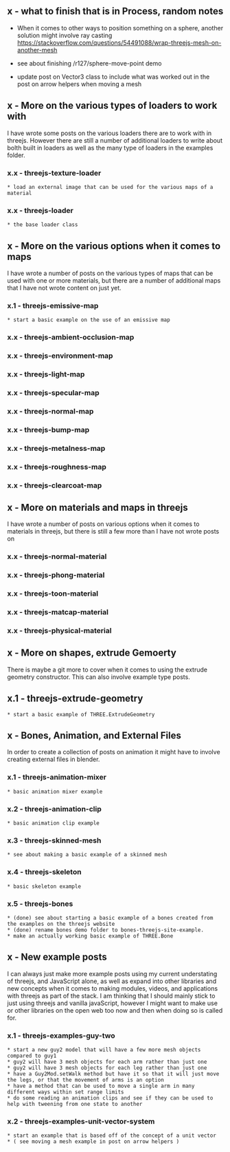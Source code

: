 ## x - what to finish that is in Process, random notes

* When it comes to other ways to position something on a sphere, another solution might involve ray casting
    https://stackoverflow.com/questions/54491088/wrap-threejs-mesh-on-another-mesh

* see about finishing /r127/sphere-move-point demo
* update post on Vector3 class to include what was worked out in the post on arrow helpers when moving a mesh


## x - More on the various types of loaders to work with

I have wrote some posts on the various loaders there are to work with in threejs. However there are still a number of additional loaders to write about bolth built in loaders as well as the many type of loaders in the examples folder.

### x.x - threejs-texture-loader
    * load an external image that can be used for the various maps of a material

### x.x - threejs-loader
    * the base loader class




## x - More on the various options when it comes to maps

I have wrote a number of posts on the various types of maps that can be used with one or more materials, but there are a number of additional maps that I have not wrote content on just yet.

### x.1 - threejs-emissive-map
    * start a basic example on the use of an emissive map

### x.x - threejs-ambient-occlusion-map

### x.x - threejs-environment-map

### x.x - threejs-light-map

### x.x - threejs-specular-map

### x.x - threejs-normal-map

### x.x - threejs-bump-map

### x.x - threejs-metalness-map

### x.x - threejs-roughness-map

### x.x - threejs-clearcoat-map



## x - More on materials and maps in threejs

I have wrote a number of posts on various options when it comes to materials in threejs, but there is still a few more than I have not wrote posts on

### x.x - threejs-normal-material

### x.x - threejs-phong-material

### x.x - threejs-toon-material

### x.x - threejs-matcap-material

### x.x - threejs-physical-material




## x - More on shapes, extrude Gemoerty

There is maybe a git more to cover when it comes to using the extrude geometry constructor. This can also involve example type posts.

## x.1 - threejs-extrude-geometry
    * start a basic example of THREE.ExtrudeGeometry




## x - Bones, Animation, and External Files

In order to create a collection of posts on animation it might have to involve creating external files in blender.

### x.1 - threejs-animation-mixer
    * basic animation mixer example

### x.2 - threejs-animation-clip
    * basic animation clip example

### x.3 - threejs-skinned-mesh
    * see about making a basic example of a skinned mesh

### x.4 - threejs-skeleton
    * basic skeleton example

### x.5 - threejs-bones
    * (done) see about starting a basic example of a bones created from the examples on the threejs website
    * (done) rename bones demo folder to bones-threejs-site-example.
    * make an actually working basic example of THREE.Bone




## x - New example posts

I can always just make more example posts using my current understating of threejs, and JavaScript alone, as well as expand into other libraries and new concepts when it comes to making modules, videos, and applications with threejs as part of the stack. I am thinking that I should mainly stick to just using threejs and vanilla javaScript, however I might want to make use or other libraries on the open web too now and then when doing so is called for.

### x.1 - threejs-examples-guy-two
    * start a new guy2 model that will have a few more mesh objects compared to guy1
    * guy2 will have 3 mesh objects for each arm rather than just one
    * guy2 will have 3 mesh objects for each leg rather than just one
    * have a Guy2Mod.setWalk method but have it so that it will just move the legs, or that the movement of arms is an option
    * have a method that can be used to move a single arm in many different ways within set range limits
    * do some reading an animation clips and see if they can be used to help with tweening from one state to another

### x.2 - threejs-examples-unit-vector-system
    * start an example that is based off of the concept of a unit vector 
    * ( see moving a mesh example in post on arrow helpers )